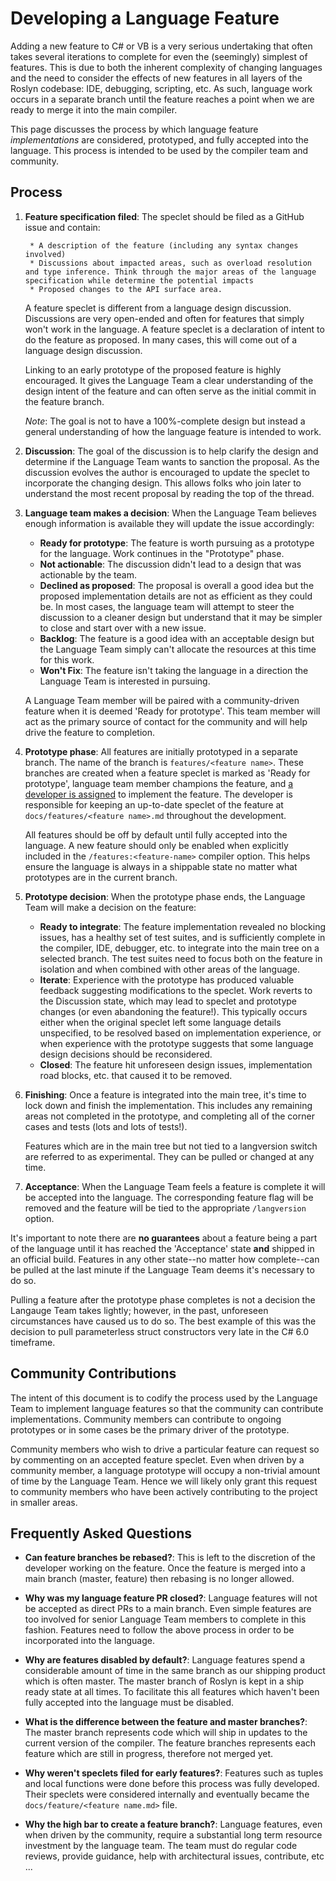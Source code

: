 # Developing a Language Feature

Adding a new feature to C# or VB is a very serious undertaking that often takes several iterations to complete for even the (seemingly) simplest of features. This is due to both the inherent complexity of changing languages and the need to consider the effects of new features in all layers of the Roslyn codebase: IDE, debugging, scripting, etc. As such, language work occurs in a separate branch until the feature reaches a point when we are ready to merge it into the main compiler.

This page discusses the process by which language feature *implementations* are considered, prototyped, and fully accepted into the language.  This process is intended to be used by the compiler team and community.  

## Process

1. **Feature specification filed**:  The speclet should be filed as a GitHub issue and contain:

        * A description of the feature (including any syntax changes involved)
        * Discussions about impacted areas, such as overload resolution and type inference. Think through the major areas of the language specification while determine the potential impacts
        * Proposed changes to the API surface area.

    A feature speclet is different from a language design discussion. Discussions are very open-ended and often for features that simply won't work in the language. A feature speclet is a declaration of intent to do the feature as proposed. In many cases, this will come out of a language design discussion.

    Linking to an early prototype of the proposed feature is highly encouraged. It gives the Language Team a clear understanding of the design intent of the feature and can often serve as the initial commit in the feature branch.  

    *Note*: The goal is not to have a 100%-complete design but instead a general understanding of how the language feature is intended to work.

1. **Discussion**: The goal of the discussion is to help clarify the design and determine if the Language Team wants to sanction the proposal. As the discussion evolves the author is encouraged to update the speclet to incorporate the changing design.  This allows folks who join later to understand the most recent proposal by reading the top of the thread.  

1. **Language team makes a decision**: When the Language Team believes enough information is available they will update the issue accordingly:

    * **Ready for prototype**: The feature is worth pursuing as a prototype for the language. Work continues in the "Prototype" phase.
    * **Not actionable**: The discussion didn't lead to a design that was actionable by the team.
    * **Declined as proposed**: The proposal is overall a good idea but the proposed implementation details are not as efficient as they could be. In most cases, the language team will attempt to steer the discussion to a cleaner design but understand that it may be simpler to close and start over with a new issue.  
    * **Backlog**: The feature is a good idea with an acceptable design but the Language Team simply can't allocate the resources at this time for this work.
    * **Won't Fix**: The feature isn't taking the language in a direction the Language Team is interested in pursuing.  

    A Language Team member will be paired with a community-driven feature when it is deemed 'Ready for prototype'. This team member will act as the primary source of contact for the community and will help drive the feature to completion.  

1. **Prototype phase**: All features are initially prototyped in a separate branch. The name of the branch is `features/<feature name>`. These branches are created when a feature speclet is marked as 'Ready for prototype', language team member champions the feature, and [a developer is assigned](#community-contributions) to implement the feature. The developer is responsible for keeping an up-to-date speclet of the feature at `docs/features/<feature name>.md` throughout the development.  

     All features should be off by default until fully accepted into the language. A new feature should only be enabled when explicitly included in the `/features:<feature-name>` compiler option. This helps ensure the language is always in a shippable state no matter what prototypes are in the current branch.

1. **Prototype decision**: When the prototype phase ends, the Language Team will make a decision on the feature:
    * **Ready to integrate**: The feature implementation revealed no blocking issues, has a healthy set of test suites, and is sufficiently complete in the compiler, IDE, debugger, etc. to integrate into the main tree on a selected branch.  The test suites need to focus both on the feature in isolation and when combined with other areas of the language.  
    * **Iterate**: Experience with the prototype has produced valuable feedback suggesting modifications to the
    speclet. Work reverts to the Discussion state, which may lead to speclet and prototype
    changes (or even abandoning the feature!). This typically occurs either when the original speclet
    left some language details unspecified, to be resolved based
    on implementation experience, or when experience with the prototype suggests that some language design
    decisions should be reconsidered. 
    * **Closed**: The feature hit unforeseen design issues, implementation road blocks, etc. that caused it to be removed.

1. **Finishing**: Once a feature is integrated into the main tree, it's time to lock down and finish the implementation. This includes any remaining areas not completed in the prototype, and completing all of the corner cases and tests (lots and lots of tests!).  

    Features which are in the main tree but not tied to a langversion switch are referred to as experimental. They can be pulled or changed at any time.

1. **Acceptance**: When the Language Team feels a feature is complete it will be accepted into the language. The corresponding feature flag will be removed and the feature will be tied to the appropriate `/langversion` option.  

It's important to note there are **no guarantees** about a feature being a part of the language until it has reached the 'Acceptance' state **and** shipped in an official build. Features in any other state--no matter how complete--can be pulled at the last minute if the Language Team deems it's necessary to do so.  

Pulling a feature after the prototype phase completes is not a decision the Langauge Team takes lightly; however, in the past, unforeseen circumstances have caused us to do so. The best example of this was the decision to pull parameterless struct constructors very late in the C# 6.0 timeframe.  

## Community Contributions
The intent of this document is to codify the process used by the Language Team to implement language features so that the community can contribute implementations. Community members can contribute to ongoing prototypes or in some cases be the primary driver of the prototype.  

Community members who wish to drive a particular feature can request so by commenting on an accepted feature speclet. Even when driven by a community member, a language prototype will occupy a non-trivial amount of time by the Language Team.  Hence we will likely only grant this request to community members who have been actively contributing to the project in smaller areas.
## Frequently Asked Questions

- **Can feature branches be rebased?**: This is left to the discretion of the developer working on the feature. Once the feature is merged into a main branch (master, feature) then rebasing is no longer allowed.

- **Why was my language feature PR closed?**: Language features will not be accepted as direct PRs to a main branch. Even simple features are too involved for senior Language Team members to complete in this fashion. Features need to follow the above process in order to be incorporated into the language.

- **Why are features disabled by default?**: Language features spend a considerable amount of time in the same branch as our shipping product which is often master.  The master branch of Roslyn is kept in a ship ready state at all times.  To facilitate this all features which haven't been fully accepted into the language must be disabled.

- **What is the difference between the feature and master branches?**: The master branch represents code which will ship in updates to the current version of the compiler.  The feature branches represents each feature which are still in progress, therefore not merged yet.

- **Why weren't speclets filed for early features?**: Features such as tuples and local functions were done before this process was fully developed.  Their speclets were considered internally and eventually became the `docs/feature/<feature name.md>` file.

- **Why the high bar to create a feature branch?**: Language features, even when driven by the community, require a substantial long term resource investment by the language team.  The team must do regular code reviews, provide guidance, help with architectural issues, contribute, etc ...  
